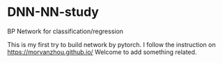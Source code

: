 # DNN-NN-study
BP Network for classification/regression

This is my first try to build network by pytorch.
I follow the instruction on https://morvanzhou.github.io/
Welcome to add something related.
